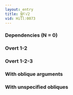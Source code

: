 ```yaml
---
layout: entry
title: སྐྱེང་√2
vid: Hill:0073
---
```

### Dependencies (N = 0)


### Overt 1-2


### Overt 1-2-3


### With oblique arguments


### With unspecified obliques

